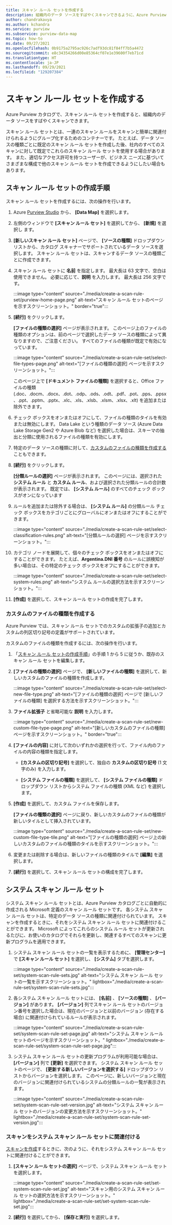 ```yaml
---
title: スキャン ルール セットを作成する
description: 組織内のデータ ソースをすばやくスキャンできるように、Azure Purview でスキャン ルール セットを作成します。
author: chandrakavya
ms.author: kchandra
ms.service: purview
ms.subservice: purview-data-map
ms.topic: how-to
ms.date: 09/27/2021
ms.openlocfilehash: 0b9175a2795ac926c7adf93dc81f84ff7b5a4472
ms.sourcegitcommit: e8c34354266d00e85364cf07e1e39600f7eb71cd
ms.translationtype: HT
ms.contentlocale: ja-JP
ms.lasthandoff: 09/29/2021
ms.locfileid: "129207384"
---
```

# <a name="create-a-scan-rule-set"></a>スキャン ルール セットを作成する

Azure Purview カタログで、スキャン ルール セットを作成すると、組織内のデータ ソースをすばやくスキャンできます。

スキャン ルール セットとは、一連のスキャン ルールをスキャンと簡単に関連付けられるようにグループ化するためのコンテナーです。 たとえば、データ ソースの種類ごとに既定のスキャン ルール セットを作成した後、社内のすべてのスキャンに対して既定でこれらのスキャン ルール セットを使用する場合があります。 また、適切なアクセス許可を持つユーザーが、ビジネス ニーズに基づいてさまざまな構成で他のスキャン ルール セットを作成できるようにしたい場合もあります。

## <a name="steps-to-create-a-scan-rule-set"></a>スキャン ルール セットの作成手順

スキャン ルール セットを作成するには、次の操作を行います。

1. Azure [Purview Studio](https://web.purview.azure.com/resource/) から、 **[Data Map]** を選択します。

1. 左側のウィンドウで **[スキャン ルール セット]** を選択してから、 **[新規]** を選択し ます。

1. **[新しいスキャン ルール セット]** ページで、 **[ソースの種類]** ドロップダウン リストから、カタログ スキャナーでサポートされているデータ ソースを選択します。 スキャン ルール セットは、スキャンするデータ ソースの種類ごとに作成できます。

1. スキャン ルール セットに **名前** を指定します。 最大長は 63 文字で、空白は使用できません。 必要に応じて、**説明** を入力します。 最大長は 256 文字です。

   :::image type="content" source="./media/create-a-scan-rule-set/purview-home-page.png" alt-text="スキャン ルール セットのページを示すスクリーンショット。" border="true":::

1. **[続行]** をクリックします。

   **[ファイルの種類の選択]** ページが表示されます。 このページ上のファイルの種類のオプションは、前のページで選択したデータ ソースの種類によって異なりますので、ご注意ください。 すべてのファイルの種類が既定で有効になっています。

      :::image type="content" source="./media/create-a-scan-rule-set/select-file-types-page.png" alt-text="[ファイルの種類の選択] ページを示すスクリーンショット。":::

   このページ上で **[ドキュメント ファイルの種類]** を選択すると、Office ファイルの種類 (.doc、.docm、.docx、.dot、.odp、.ods、.odt、.pdf、.pot、.pps、.ppsx、.ppt、.pptm、.pptx、.xlc、.xls、.xlsb、.xlsm、.xlsx、.xlt) を追加または除外できます。

1. チェック ボックスをオンまたはオフにして、ファイルの種類のタイルを有効または無効にします。 Data Lake という種類のデータ ソース (Azure Data Lake Storage Gen2 や Azure Blob など) を選択した場合は、スキーマの抽出と分類に使用されるファイルの種類を有効にします。

1. 特定のデータ ソースの種類に対して、[カスタムのファイルの種類を作成する](#create-a-custom-file-type)こともできます。

1. **[続行]** をクリックします。

   **[分類ルールの選択]** ページが表示されます。 このページには、選択された **システム ルール** と **カスタム ルール**、および選択された分類ルールの合計数が表示されます。 既定では、 **[システム ルール]** のすべてのチェック ボックスがオンになっています

1. ルールを追加または除外する場合は、 **[システム ルール]** の分類ルール チェック ボックスをカテゴリごとにグローバルにオンまたはオフにすることができます。

   :::image type="content" source="./media/create-a-scan-rule-set/select-classification-rules.png" alt-text="[分類ルールの選択] ページを示すスクリーンショット。":::

1. カテゴリ ノードを展開して、個々のチェック ボックスをオンまたはオフにすることができます。 たとえば、**Argentina.DNI 番号** のルールに誤検知が多い場合は、その特定のチェック ボックスをオフにすることができます。

   :::image type="content" source="./media/create-a-scan-rule-set/select-system-rules.png" alt-text="システム ルールの選択方法を示すスクリーンショット。":::

1. **[作成]** を選択して、スキャン ルール セットの作成を完了します。

### <a name="create-a-custom-file-type"></a>カスタムのファイルの種類を作成する

Azure Purview では、スキャン ルール セットでのカスタムの拡張子の追加とカスタムの列区切り記号の定義がサポートされています。

カスタムのファイルの種類を作成するには、次の操作を行います。

1. 「[スキャン ルール セットの作成手順](#steps-to-create-a-scan-rule-set)」の手順 1 から 5 に従うか、既存のスキャン ルール セットを編集します。

1. **[ファイルの種類の選択]** ページで、 **[新しいファイルの種類]** を選択して、新しいカスタムのファイルの種類を作成します。

   :::image type="content" source="./media/create-a-scan-rule-set/select-new-file-type.png" alt-text="[ファイルの種類の選択] ページで [新しいファイルの種類] を選択する方法を示すスクリーンショット。":::

1. **ファイル拡張子** と省略可能な **説明** を入力します。

   :::image type="content" source="./media/create-a-scan-rule-set/new-custom-file-type-page.png" alt-text="[新しいカスタムのファイルの種類] ページを示すスクリーンショット。" border="true":::

1. **[ファイルの内容]** に対して次のいずれかの選択を行って、ファイル内のファイルの内容の種類を指定します。

   - **[カスタムの区切り記号]** を選択して、独自の **カスタムの区切り記号** (1 文字のみ) を入力します。

   - **[システム ファイルの種類]** を選択して、 **[システム ファイルの種類]** ドロップダウン リストからシステム ファイルの種類 (XML など) を選択します。

1. **[作成]** を選択して、カスタム ファイルを保存します。

   **[ファイルの種類の選択]** ページに戻り、新しいカスタムのファイルの種類が新しいタイルとして挿入されています。

   :::image type="content" source="./media/create-a-scan-rule-set/new-custom-file-type-tile.png" alt-text="[ファイルの種類の選択] ページ上の新しいカスタムのファイルの種類のタイルを示すスクリーンショット。":::

1. 変更または削除する場合は、新しいファイルの種類のタイルで **[編集]** を選択します。

1. **[続行]** を選択して、スキャン ルール セットの構成を完了します。

## <a name="system-scan-rule-sets"></a>システム スキャン ルール セット

システム スキャン ルール セットとは、Azure Purview カタログごとに自動的に作成される Microsoft 定義のスキャン ルール セットです。 各システム スキャン ルール セットは、特定のデータ ソースの種類に関連付けられています。 スキャンを作成するときに、それをシステム スキャン ルール セットに関連付けることができます。 Microsoft によってこれらのシステム ルール セットが更新されるたびに、お使いのカタログでそれらを更新し、関連するすべてのスキャンに更新プログラムを適用できます。

1. システム スキャン ルール セットの一覧を表示するために、 **[管理センター]** で **[スキャン ルール セット]** を選択し、 **[システム]** タブを選択します。

   :::image type="content" source="./media/create-a-scan-rule-set/system-scan-rule-sets.jpg" alt-text="システム スキャン ルール セットの一覧を示すスクリーンショット。" lightbox="./media/create-a-scan-rule-set/system-scan-rule-sets.jpg":::

1. 各システム スキャン ルール セットには、 **[名前]** 、 **[ソースの種類]** 、 **[バージョン]** があります。 **[バージョン]** 列でスキャン ルール セットのバージョン番号を選択した場合は、現在のバージョンと以前のバージョン (存在する場合) に関連付けられているルールが表示されます。

   :::image type="content" source="./media/create-a-scan-rule-set/system-scan-rule-set-page.jpg" alt-text="システム スキャン ルール セットのページを示すスクリーンショット。" lightbox="./media/create-a-scan-rule-set/system-scan-rule-set-page.jpg":::

1. システム スキャン ルール セットの更新プログラムが利用可能な場合は、 **[バージョン]** 列で **[更新]** を選択できます。 システム スキャン ルール セットのページで、 **[更新する新しいバージョンを選択する]** ドロップダウン リストからバージョンを選択します。 このページに、新しいバージョンと現在のバージョンに関連付けられているシステムの分類ルールの一覧が表示されます。

   :::image type="content" source="./media/create-a-scan-rule-set/system-scan-rule-set-version.jpg" alt-text="システム スキャン ルール セットのバージョンの変更方法を示すスクリーンショット。" lightbox="./media/create-a-scan-rule-set/system-scan-rule-set-version.jpg":::

### <a name="associate-a-scan-with-a-system-scan-rule-set"></a>スキャンをシステム スキャン ルール セットに関連付ける

[スキャンを作成](tutorial-scan-data.md#scan-data-into-the-catalog)するときに、次のように、それをシステム スキャン ルール セットに関連付けることができます。

1. **[スキャン ルール セットの選択]** ページで、システム スキャン ルール セットを選択します。

   :::image type="content" source="./media/create-a-scan-rule-set/set-system-scan-rule-set.jpg" alt-text="スキャン用のシステム スキャン ルール セットの選択方法を示すスクリーンショット。" lightbox="./media/create-a-scan-rule-set/set-system-scan-rule-set.jpg":::

1. **[続行]** を選択してから、 **[保存と実行]** を選択します。

